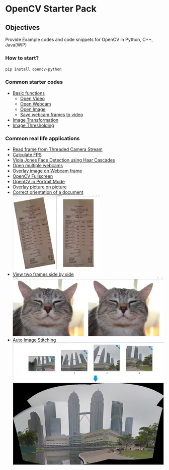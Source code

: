 # OpenCV Starter Pack

## Objectives
Provide Example codes and code snippets for OpenCV in Python, C++, Java(WIP)

### How to start?
`pip install opencv-python`

### Common starter codes
- [Basic functions](python/basic)
    - [Open Video](python/basic/open_video.py)
    - [Open Webcam](python/basic/open_webcam.py)
    - [Open Image](python/basic/open_image.py)
    - [Save webcam frames to video](python/basic/video_writer.py)
- [Image Transformation](python/examples/transformation)
- [Image Thresholding](python/basic/threshold_image.py)

### Common real life applications
- [Read frame from Threaded Camera Stream](python/examples/threadedVideoCapture)
- [Calculate FPS](python/basic/calculate_FPS.py)
- [Viola Jones Face Detection using Haar Cascades](python/examples/face-detection)
- [Open multiple webcams](python/examples/multi-threading/open_multiWebcam.py)
- [Overlay image on Webcam frame](python/examples/overlay_camera)
- [OpenCV Fullscreen](python/basic/open_fullscreen.py)
- [OpenCV in Portrait Mode](python/basic/potrait.py)
- [Overlay picture on picture](python/basic/overlay.py)
- [Correct orientation of a document](python/examples/deskew-document) 
<br>[![Deskew a document](assets/deskew.jpg)](python/examples/deskew-document/deskew.py)
- [View two frames side by side](python/basic/hstack.py) 
<br>[![View frames side by side](assets/hstack.jpg)](python/basic/hstack.py)
- [Auto Image Stitching](python/examples/image_stitching/)
<br>[![Image Stitching](assets/stitching.jpg)](python/examples/image_stitching/stitching.py)

